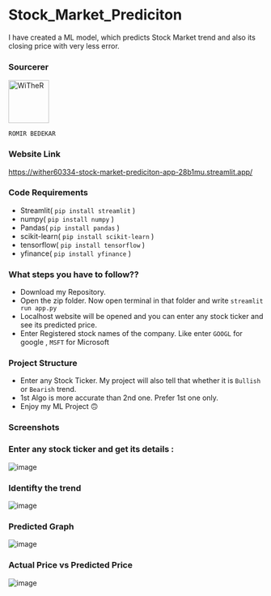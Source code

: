 # Stock_Market_Prediciton
I have created a ML model, which predicts Stock Market trend and also its closing price with very less error.

### Sourcerer

<img src="https://github.com/WiTheR60334/Stock_Market_Prediciton/assets/115364885/aa8b0a53-dc8c-4205-9681-358cd8ff56fd" alt="WiTheR" width="80" height="85">

`ROMIR BEDEKAR`



### Website Link
https://wither60334-stock-market-prediciton-app-28b1mu.streamlit.app/

### Code Requirements
- Streamlit( `pip install streamlit` )
- numpy( `pip install numpy` )
- Pandas( `pip install pandas` )
- scikit-learn( `pip install scikit-learn` )
- tensorflow( `pip install tensorflow` )
- yfinance( `pip install yfinance` )

### What steps you have to follow??
- Download my Repository.
- Open the zip folder. Now open terminal in that folder and write `streamlit run app.py`
- Localhost website will be opened and you can enter any stock ticker and see its predicted price.
- Enter Registered stock names of the company. Like enter `GOOGL` for google , `MSFT` for Microsoft

### Project Structure

- Enter any Stock Ticker. My project will also tell that whether it is `Bullish` or `Bearish` trend.
- 1st Algo is more accurate than 2nd one. Prefer 1st one only. 
- Enjoy my ML Project 🙃 

### Screenshots

### Enter any stock ticker and get its details :
![image](https://github.com/WiTheR60334/Stock_Market_Prediciton/assets/115364885/929ca761-5cb9-42b1-883f-e76bd3ce6931)

### Identifty the trend 
![image](https://github.com/WiTheR60334/Stock_Market_Prediciton/assets/115364885/6656fc05-0ea8-4f85-b117-12939074beff)

### Predicted Graph
![image](https://github.com/WiTheR60334/Stock_Market_Prediciton/assets/115364885/4c36e8eb-64a2-4739-ad80-d06a67ee8a41)

### Actual Price vs Predicted Price
![image](https://github.com/WiTheR60334/Stock_Market_Prediciton/assets/115364885/95f00790-ffd4-4e68-8b76-8b6b3f20bde0)
